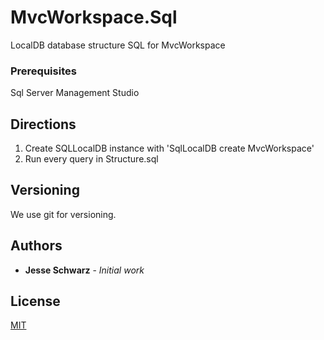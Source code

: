 # MvcWorkspace.Sql

LocalDB database structure SQL for MvcWorkspace

### Prerequisites

Sql Server Management Studio

## Directions

1. Create SQLLocalDB instance with 'SqlLocalDB create MvcWorkspace'
2. Run every query in Structure.sql

## Versioning

We use git for versioning.

## Authors

* **Jesse Schwarz** - *Initial work*


## License

[MIT](LICENSE)
